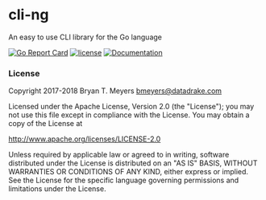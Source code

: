 # cli-ng
An easy to use CLI library for the Go language

[![Go Report Card](https://goreportcard.com/badge/github.com/DataDrake/cli-ng)](https://goreportcard.com/report/github.com/DataDrake/cli-ng)
[![license](https://img.shields.io/github/license/DataDrake/cli-ng.svg)]()
[![Documentation](https://godoc.org/github.com/DataDrake/cli-ng?status.svg)](http://godoc.org/github.com/DataDrake/cli-ng)

### License
Copyright 2017-2018 Bryan T. Meyers <bmeyers@datadrake.com>

Licensed under the Apache License, Version 2.0 (the "License");
you may not use this file except in compliance with the License.
You may obtain a copy of the License at

http://www.apache.org/licenses/LICENSE-2.0

Unless required by applicable law or agreed to in writing, software
distributed under the License is distributed on an "AS IS" BASIS,
WITHOUT WARRANTIES OR CONDITIONS OF ANY KIND, either express or implied.
See the License for the specific language governing permissions and
limitations under the License.
